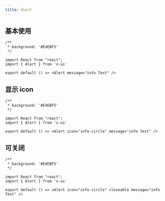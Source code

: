 ```yaml
---
title: Alert
---
```


## 基本使用

```tsx
/**
 * background: '#E4EBF5'
 */

import React from "react";
import { Alert } from 'x-ui'

export default () => <Alert message="info Text" />
```

## 显示 icon

```tsx
/**
 * background: '#E4EBF5'
 */

import React from "react";
import { Alert } from 'x-ui'

export default () => <Alert icon="info-circle" message="info Text" />
```


## 可关闭

```tsx
/**
 * background: '#E4EBF5'
 */

import React from "react";
import { Alert } from 'x-ui'

export default () => <Alert icon="info-circle" closeable message="info Text" />
```

<API src="./api/Alert.tsx"></API>